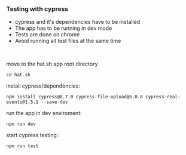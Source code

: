 ### Testing with cypress

- cypress and it's dependencies have to be installed
- The app has to be running in dev mode
- Tests are done on chrome
- Avoid running all test files at the same time

<br>

move to the hat.sh app root directory

`cd hat.sh`

install cypress/dependencies:

`npm install cypress@8.7.0 cypress-file-upload@5.0.8 cypress-real-events@1.5.1 --save-dev`

run the app in dev enviroment: 

`npm run dev`

start cypress testing :

`npm run test`

